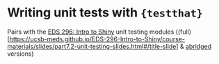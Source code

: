 # Writing unit tests with `{testthat}`

Pairs with the [EDS 296: Intro to Shiny](https://ucsb-meds.github.io/EDS-296-Intro-to-Shiny/) unit testing modules ((full)[https://ucsb-meds.github.io/EDS-296-Intro-to-Shiny/course-materials/slides/part7.2-unit-testing-slides.html#/title-slide] & [abridged](https://ucsb-meds.github.io/EDS-296-Intro-to-Shiny/course-materials/slides/part7.2-unit-testing-slides-ABRIDGED.html#/title-slide) versions) 
